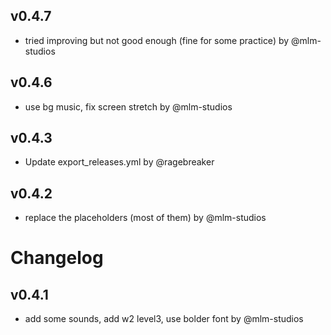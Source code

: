 ## v0.4.7

- tried improving but not good enough (fine for some practice) by @mlm-studios


## v0.4.6

- use bg music, fix screen stretch by @mlm-studios


## v0.4.3

- Update export_releases.yml by @ragebreaker


## v0.4.2

- replace the placeholders (most of them) by @mlm-studios


# Changelog

## v0.4.1

- add some sounds, add w2 level3, use bolder font by @mlm-studios

